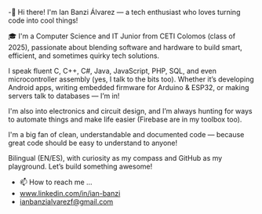 -🚀 Hi there! I'm Ian Banzi Álvarez — a tech enthusiast who loves turning code into cool things!

🎓 I'm a Computer Science and IT Junior from CETI Colomos (class of 2025), passionate about blending software and hardware to build smart, efficient, and sometimes quirky tech solutions.

I speak fluent C, C++, C#, Java, JavaScript, PHP, SQL, and even microcontroller assembly (yes, I talk to the bits too). Whether it’s developing Android apps, writing embedded firmware for Arduino & ESP32, or making servers talk to databases — I’m in!

I'm also into electronics and circuit design, and I’m always hunting for ways to automate things and make life easier (Firebase are in my toolbox too).

I'm a big fan of clean, understandable and documented code — because great code should be easy to understand to anyone!

Bilingual (EN/ES), with curiosity as my compass and GitHub as my playground.
Let’s build something awesome!

- 📫 How to reach me ...
- www.linkedin.com/in/ian-banzi
- ianbanzialvarezf@gmail.com 


<!---
Banz520/Banz520 is a ✨ special ✨ repository because its `README.md` (this file) appears on your GitHub profile.
You can click the Preview link to take a look at your changes.
--->
